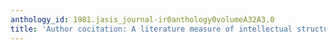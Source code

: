 ```yaml
---
anthology_id: 1981.jasis_journal-ir0anthology0volumeA32A3.0
title: 'Author cocitation: A literature measure of intellectual structure'
---
```

